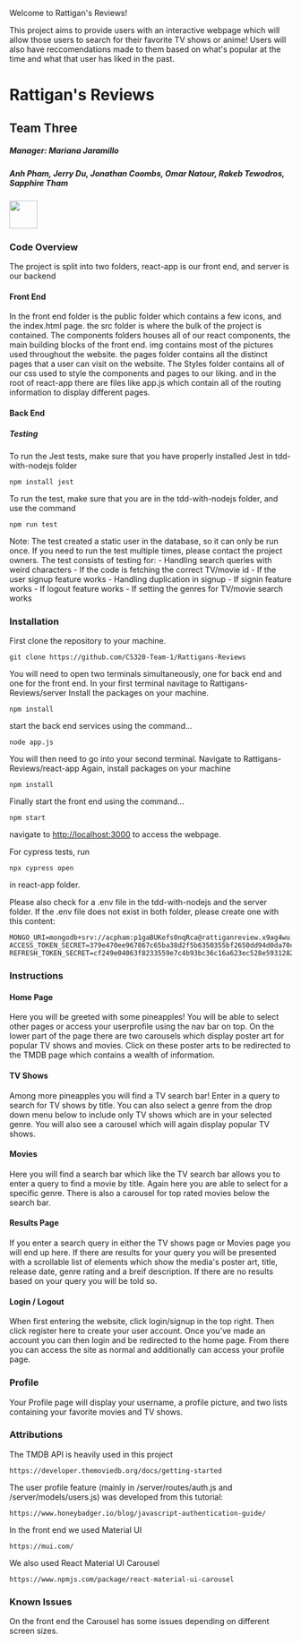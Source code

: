 Welcome to Rattigan's Reviews!

This project aims to provide users with an interactive webpage which will allow those users to search for their favorite TV shows or anime!
Users will also have reccomendations made to them based on what's popular at the time and what that user has liked in the past.


# Rattigan's Reviews
## Team Three
##### Manager: Mariana Jaramillo
##### Anh Pham, Jerry Du, Jonathan Coombs, Omar Natour, Rakeb Tewodros, Sapphire Tham

<a href = "https://github.com/CS320-Team-1/Rattigans-Reviews" ><img src = "https://upload.wikimedia.org/wikipedia/commons/thumb/a/ae/Github-desktop-logo-symbol.svg/2048px-Github-desktop-logo-symbol.svg.png" width = "50" height = "50"><a/>

### Code Overview
The project is split into two folders, react-app is our front end, and server is our backend
#### Front End
In the front end folder is the public folder which contains a few icons, and the index.html page.
the src folder is where the bulk of the project is contained. The components folders houses all of our react components, the main building blocks of the front end.
img contains most of the pictures used throughout the website. the pages folder contains all the distinct pages that a user can visit on the website.
The Styles folder contains all of our css used to style the components and pages to our liking. and in the root of react-app there are files like app.js which contain all of the routing information to display different pages.

#### Back End

##### Testing
To run the Jest tests, make sure that you have properly installed Jest in tdd-with-nodejs folder 
```
npm install jest
```
To run the test, make sure that you are in the tdd-with-nodejs folder, and use the command
```
npm run test
```
Note: The test created a static user in the database, so it can only be run once. If you need to run the test multiple times, please contact the project owners.
The test consists of testing for:
    - Handling search queries with weird characters
    - If the code is fetching the correct TV/movie id
    - If the user signup feature works
    - Handling duplication in signup
    - If signin feature works
    - If logout feature works
    - If setting the genres for TV/movie search works

### Installation
First clone the repository to your machine.
```
git clone https://github.com/CS320-Team-1/Rattigans-Reviews
```
You will need to open two terminals simultaneously, one for back end and one for the front end.
In your first terminal navitage to Rattigans-Reviews/server
Install the packages on your machine.
```
npm install
```
start the back end services using the command...
```
node app.js
```
You will then need to go into your second terminal.
Navigate to Rattigans-Reviews/react-app
Again, install packages on your machine
```
npm install
```
Finally start the front end using the command...
```
npm start
```
navigate to <http://localhost:3000> to access the webpage. 

For cypress tests, run 

```
npx cypress open 
```
in react-app folder. 

Please also check for a .env file in the tdd-with-nodejs and the server folder. If the .env file does not exist in both folder, please create one with this content:
```
MONGO_URI=mongodb+srv://acpham:p1gaBUKefs0nqRca@rattiganreview.x9ag4wu.mongodb.net/
ACCESS_TOKEN_SECRET=379e470ee967867c65ba38d2f5b6350355bf2650dd94d0da70c0732e9cce1238
REFRESH_TOKEN_SECRET=cf249e04063f8233559e7c4b93bc36c16a623ec528e593128213389916c2c745
```

### Instructions

#### Home Page
Here you will be greeted with some pineapples! You will be able to select other pages or access your userprofile using the nav bar on top. On the lower part of the page there are two carousels which display poster art for popular TV shows and movies. Click on these poster arts to be redirected to the TMDB page which contains a wealth of information.
#### TV Shows
Among more pineapples you will find a TV search bar! Enter in a query to search for TV shows by title. You can also select a genre from the drop down menu below to include only TV shows which are in your selected genre. You will also see a carousel which will again display popular TV shows.
#### Movies
Here you will find a search bar which like the TV search bar allows you to enter a query to find a movie by title. Again here you are able to select for a specific genre. There is also a carousel for top rated movies below the search bar. 
#### Results Page
If you enter a search query in either the TV shows page or Movies page you will end up here. If there are results for your query you will be presented with a scrollable list of elements which show the media's poster art, title, release date, genre rating and a breif description. If there are no results based on your query you will be told so.

#### Login / Logout
When first entering the website, click login/signup in the top right. Then click register here to create your user account. Once you've made an account you can then login and be redirected to the home page. From there you can access the site as normal and additionally can access your profile page. 

### Profile
Your Profile page will display your username, a profile picture, and two lists containing your favorite movies and TV shows.

### Attributions

The TMDB API is heavily used in this project
```
https://developer.themoviedb.org/docs/getting-started
```

The user profile feature (mainly in /server/routes/auth.js and /server/models/users.js) was developed from this tutorial: 
```
https://www.honeybadger.io/blog/javascript-authentication-guide/ 
```

In the front end we used Material UI
```
https://mui.com/
```
We also used React Material UI Carousel
```
https://www.npmjs.com/package/react-material-ui-carousel
```

### Known Issues

On the front end the Carousel has some issues depending on different screen sizes.

